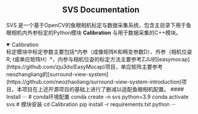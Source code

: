 ## <div align="center">SVS Documentation</div>
SVS 是一个基于OpenCV的鱼眼相机标定与数据采集系统，包含主目录下用于鱼眼相机内外参标定的Python模块 **Calibration** 与用于数据采集的C++模块。

<details open>
<summary>Calibration</summary>
标定模块中标定参数主要包括*内参（成像矩阵K和畸变参数D）、外参（相机位姿R, t或单应矩阵H）*，内参与相机位姿的标定方法主要参考ZJU的[easymocap](https://github.com/zju3dv/EasyMocap)项目，单应矩阵主要参考neozhangliang的[surround-view-system](https://github.com/neozhaoliang/surround-view-system-introduction)项目，本项目在上述开源项目的基础上进行了删减以适配鱼眼相机配置。
#### Install
···
# conda环境配置
conda create -n svs python=3.9
conda activate svs
# 模块安装
cd Calibration
pip install -r requirements.txt
python 
···
